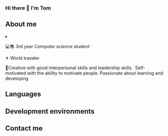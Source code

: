 ### Hi there 👋 I'm Tom

<h2>About me</h2>

<li>

 💻📚 3rd year Computer science student


✈ World traveler

🦾Creative with good interpersonal skills and leadership skills.  Self-motivated with the ability to motivate people. Passionate about learning and developing

  </li>

<h2>Languages</h2>



<h2>Development environments</h2>



<h2>Contact me</h2>
<i class="fa fa-linkedin-square" style="font-size:36px" url:("https://www.linkedin.com/in/tom-ben-hamo-2b62b1168/")></i>


